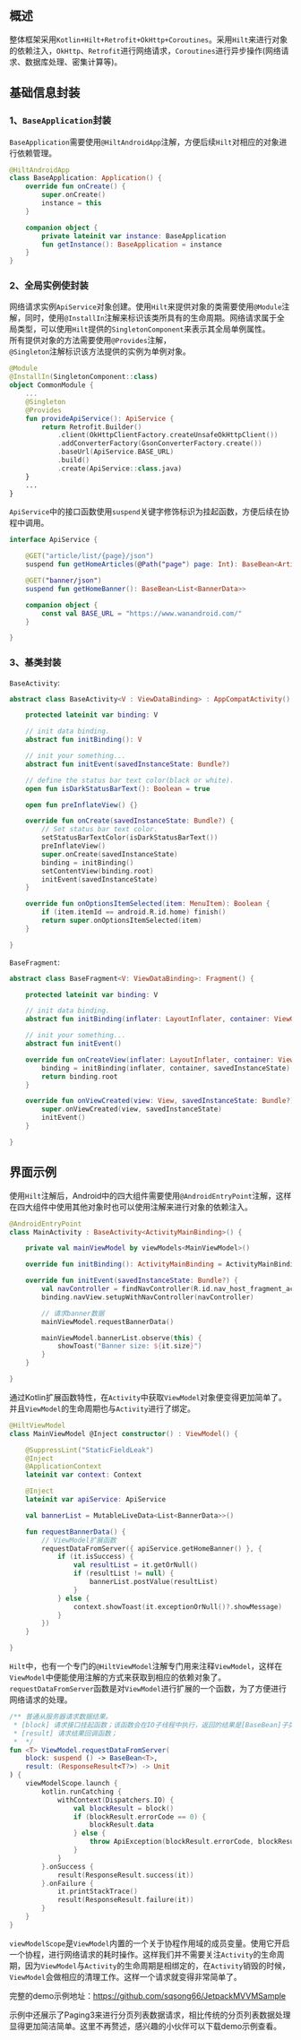 ## 概述
整体框架采用`Kotlin+Hilt+Retrofit+OkHttp+Coroutines`。采用`Hilt`来进行对象的依赖注入，`OkHttp`、`Retrofit`进行网络请求，`Coroutines`进行异步操作(网络请求、数据库处理、密集计算等)。

## 基础信息封装
### 1、`BaseApplication`封装
`BaseApplication`需要使用`@HiltAndroidApp`注解，方便后续`Hilt`对相应的对象进行依赖管理。
```kotlin
@HiltAndroidApp
class BaseApplication: Application() {
    override fun onCreate() {
        super.onCreate()
        instance = this
    }

    companion object {
        private lateinit var instance: BaseApplication
        fun getInstance(): BaseApplication = instance
    }
}
```

### 2、全局实例使封装
网络请求实例`ApiService`对象创建。使用`Hilt`来提供对象的类需要使用`@Module`注解，同时，使用`@InstallIn`注解来标识该类所具有的生命周期。网络请求属于全局类型，可以使用`Hilt`提供的`SingletonComponent`来表示其全局单例属性。\
所有提供对象的方法需要使用`@Provides`注解， \
`@Singleton`注解标识该方法提供的实例为单例对象。
```kotlin
@Module
@InstallIn(SingletonComponent::class)
object CommonModule {
    ...
    @Singleton
    @Provides
    fun provideApiService(): ApiService {
        return Retrofit.Builder()
            .client(OkHttpClientFactory.createUnsafeOkHttpClient())
            .addConverterFactory(GsonConverterFactory.create())
            .baseUrl(ApiService.BASE_URL)
            .build()
            .create(ApiService::class.java)
    }
    ...
}
```
`ApiService`中的接口函数使用`suspend`关键字修饰标识为挂起函数，方便后续在协程中调用。
```kotlin
interface ApiService {

    @GET("article/list/{page}/json")
    suspend fun getHomeArticles(@Path("page") page: Int): BaseBean<ArticleData>

    @GET("banner/json")
    suspend fun getHomeBanner(): BaseBean<List<BannerData>>

    companion object {
        const val BASE_URL = "https://www.wanandroid.com/"
    }

}
```

### 3、基类封装
`BaseActivity`:
```kotlin
abstract class BaseActivity<V : ViewDataBinding> : AppCompatActivity() {

    protected lateinit var binding: V

    // init data binding.
    abstract fun initBinding(): V

    // init your something...
    abstract fun initEvent(savedInstanceState: Bundle?)

    // define the status bar text color(black or white).
    open fun isDarkStatusBarText(): Boolean = true

    open fun preInflateView() {}

    override fun onCreate(savedInstanceState: Bundle?) {
        // Set status bar text color.
        setStatusBarTextColor(isDarkStatusBarText())
        preInflateView()
        super.onCreate(savedInstanceState)
        binding = initBinding()
        setContentView(binding.root)
        initEvent(savedInstanceState)
    }

    override fun onOptionsItemSelected(item: MenuItem): Boolean {
        if (item.itemId == android.R.id.home) finish()
        return super.onOptionsItemSelected(item)
    }

}
```
`BaseFragment`:
```kotlin
abstract class BaseFragment<V: ViewDataBinding>: Fragment() {

    protected lateinit var binding: V

    // init data binding.
    abstract fun initBinding(inflater: LayoutInflater, container: ViewGroup?, savedInstanceState: Bundle?): V

    // init your something...
    abstract fun initEvent()

    override fun onCreateView(inflater: LayoutInflater, container: ViewGroup?, savedInstanceState: Bundle?): View? {
        binding = initBinding(inflater, container, savedInstanceState)
        return binding.root
    }

    override fun onViewCreated(view: View, savedInstanceState: Bundle?) {
        super.onViewCreated(view, savedInstanceState)
        initEvent()
    }

}
```

## 界面示例
使用`Hilt`注解后，Android中的四大组件需要使用`@AndroidEntryPoint`注解，这样在四大组件中使用其他对象时也可以使用注解来进行对象的依赖注入。
```kotlin
@AndroidEntryPoint
class MainActivity : BaseActivity<ActivityMainBinding>() {

    private val mainViewModel by viewModels<MainViewModel>()

    override fun initBinding(): ActivityMainBinding = ActivityMainBinding.inflate(layoutInflater)

    override fun initEvent(savedInstanceState: Bundle?) {
        val navController = findNavController(R.id.nav_host_fragment_activity_main)
        binding.navView.setupWithNavController(navController)

        // 请求banner数据
        mainViewModel.requestBannerData()

        mainViewModel.bannerList.observe(this) {
            showToast("Banner size: ${it.size}")
        }
    }

}
```
通过Kotlin扩展函数特性，在`Activity`中获取`ViewModel`对象便变得更加简单了。并且`ViewModel`的生命周期也与`Activity`进行了绑定。

```kotlin
@HiltViewModel
class MainViewModel @Inject constructor() : ViewModel() {

    @SuppressLint("StaticFieldLeak")
    @Inject
    @ApplicationContext
    lateinit var context: Context

    @Inject
    lateinit var apiService: ApiService

    val bannerList = MutableLiveData<List<BannerData>>()

    fun requestBannerData() {
        // ViewModel扩展函数
        requestDataFromServer({ apiService.getHomeBanner() }, {
            if (it.isSuccess) {
                val resultList = it.getOrNull()
                if (resultList != null) {
                    bannerList.postValue(resultList)
                }
            } else {
                context.showToast(it.exceptionOrNull()?.showMessage)
            }
        })
    }

}
```
`Hilt`中，也有一个专门的`@HiltViewModel`注解专门用来注释`ViewModel`，这样在`ViewModel`中便能使用注解的方式来获取到相应的依赖对象了。\
`requestDataFromServer`函数是对`ViewModel`进行扩展的一个函数，为了方便进行网络请求的处理。
```kotlin
/** 普通从服务器请求数据结果。
 * [block] 请求接口挂起函数；该函数会在IO子线程中执行，返回的结果是[BaseBean]子类型
 * [result] 请求结果回调函数；
 *  */
fun <T> ViewModel.requestDataFromServer(
    block: suspend () -> BaseBean<T>,
    result: (ResponseResult<T?>) -> Unit
) {
    viewModelScope.launch {
        kotlin.runCatching {
            withContext(Dispatchers.IO) {
                val blockResult = block()
                if (blockResult.errorCode == 0) {
                    blockResult.data
                } else {
                    throw ApiException(blockResult.errorCode, blockResult.errorMsg, blockResult.errorMsg)
                }
            }
        }.onSuccess {
            result(ResponseResult.success(it))
        }.onFailure {
            it.printStackTrace()
            result(ResponseResult.failure(it))
        }
    }
}
```
`viewModelScope`是`ViewModel`内置的一个关于协程作用域的成员变量。使用它开启一个协程，进行网络请求的耗时操作。这样我们并不需要关注`Activity`的生命周期，因为`ViewModel`与`Activity`的生命周期是相绑定的，在`Activity`销毁的时候，`ViewModel`会做相应的清理工作。这样一个请求就变得非常简单了。

完整的demo示例地址：https://github.com/sqsong66/JetpackMVVMSample

示例中还展示了Paging3来进行分页列表数据请求，相比传统的分页列表数据处理显得更加简洁简单。这里不再赘述，感兴趣的小伙伴可以下载demo示例查看。